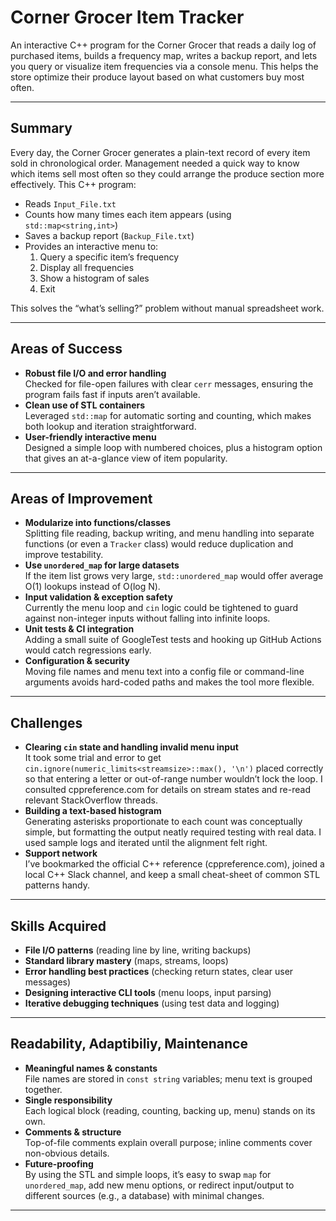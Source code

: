 # Corner Grocer Item Tracker

An interactive C++ program for the Corner Grocer that reads a daily log of purchased items, builds a frequency map, writes a backup report, and lets you query or visualize item frequencies via a console menu. This helps the store optimize their produce layout based on what customers buy most often.

---

## Summary

Every day, the Corner Grocer generates a plain-text record of every item sold in chronological order. Management needed a quick way to know which items sell most often so they could arrange the produce section more effectively. This C++ program:

- Reads `Input_File.txt`
- Counts how many times each item appears (using `std::map<string,int>`)
- Saves a backup report (`Backup_File.txt`)
- Provides an interactive menu to:
  1. Query a specific item’s frequency  
  2. Display all frequencies  
  3. Show a histogram of sales  
  4. Exit  

This solves the “what’s selling?” problem without manual spreadsheet work.

---

## Areas of Success

- **Robust file I/O and error handling**  
  Checked for file-open failures with clear `cerr` messages, ensuring the program fails fast if inputs aren’t available.
- **Clean use of STL containers**  
  Leveraged `std::map` for automatic sorting and counting, which makes both lookup and iteration straightforward.
- **User-friendly interactive menu**  
  Designed a simple loop with numbered choices, plus a histogram option that gives an at-a-glance view of item popularity.

---

## Areas of Improvement

- **Modularize into functions/classes**  
  Splitting file reading, backup writing, and menu handling into separate functions (or even a `Tracker` class) would reduce duplication and improve testability.
- **Use `unordered_map` for large datasets**  
  If the item list grows very large, `std::unordered_map` would offer average O(1) lookups instead of O(log N).
- **Input validation & exception safety**  
  Currently the menu loop and `cin` logic could be tightened to guard against non-integer inputs without falling into infinite loops.
- **Unit tests & CI integration**  
  Adding a small suite of GoogleTest tests and hooking up GitHub Actions would catch regressions early.
- **Configuration & security**  
  Moving file names and menu text into a config file or command-line arguments avoids hard-coded paths and makes the tool more flexible.

---

## Challenges

- **Clearing `cin` state and handling invalid menu input**  
  It took some trial and error to get `cin.ignore(numeric_limits<streamsize>::max(), '\n')` placed correctly so that entering a letter or out-of-range number wouldn’t lock the loop. I consulted cppreference.com for details on stream states and re-read relevant StackOverflow threads.
- **Building a text-based histogram**  
  Generating asterisks proportionate to each count was conceptually simple, but formatting the output neatly required testing with real data. I used sample logs and iterated until the alignment felt right.
- **Support network**  
  I’ve bookmarked the official C++ reference (cppreference.com), joined a local C++ Slack channel, and keep a small cheat-sheet of common STL patterns handy.

---

##  Skills Acquired

- **File I/O patterns** (reading line by line, writing backups)
- **Standard library mastery** (maps, streams, loops)
- **Error handling best practices** (checking return states, clear user messages)
- **Designing interactive CLI tools** (menu loops, input parsing)
- **Iterative debugging techniques** (using test data and logging)

---

## Readability, Adaptibiliy, Maintenance

- **Meaningful names & constants**  
  File names are stored in `const string` variables; menu text is grouped together.
- **Single responsibility**  
  Each logical block (reading, counting, backing up, menu) stands on its own.
- **Comments & structure**  
  Top-of-file comments explain overall purpose; inline comments cover non-obvious details.
- **Future-proofing**  
  By using the STL and simple loops, it’s easy to swap `map` for `unordered_map`, add new menu options, or redirect input/output to different sources (e.g., a database) with minimal changes.

---


